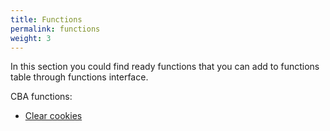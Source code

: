 ```yaml
---
title: Functions
permalink: functions
weight: 3
---
```


In this section you could find ready functions that you can add to functions table through functions interface. 

CBA functions:

- [Clear cookies](/documentation/functions/clear-cookies)